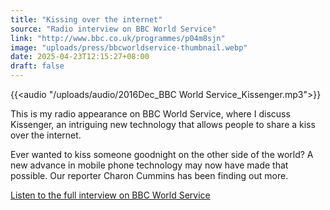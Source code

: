 ```yaml
---
title: "Kissing over the internet"
source: "Radio interview on BBC World Service"
link: "http://www.bbc.co.uk/programmes/p04m8sjn"
image: "uploads/press/bbcworldservice-thumbnail.webp"
date: 2025-04-23T12:15:27+08:00
draft: false
---
```


{{<audio "/uploads/audio/2016Dec_BBC World Service_Kissenger.mp3">}}

This is my radio appearance on BBC World Service, where I discuss Kissenger, an intriguing new technology that allows people to share a kiss over the internet. 

Ever wanted to kiss someone goodnight on the other side of the world? A new advance in mobile phone technology may now have made that possible. Our reporter Charon Cummins has been finding out more.

[Listen to the full interview on BBC World Service](http://www.bbc.co.uk/programmes/p04m8sjn)